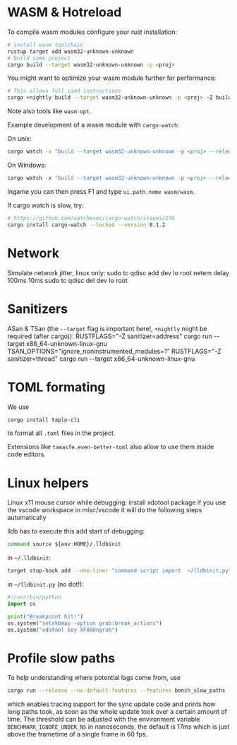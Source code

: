 # WASM & Hotreload

To compile wasm modules configure your rust installation:

```bash
# install wasm toolchain
rustup target add wasm32-unknown-unknown
# build some project
cargo build --target wasm32-unknown-unknown -p <proj>
```

You might want to optimize your wasm module further for performance:

```bash
# This allows full simd instructions
cargo +nightly build --target wasm32-unknown-unknown -p <proj> -Z build-std=panic_abort,std
```

Note also tools like `wasm-opt`.

Example development of a wasm module with `cargo-watch`:

On unix:

```bash
cargo watch -x "build --target wasm32-unknown-unknown -p <proj> --release" -s "mv target/wasm32-unknown-unknown/release/<name>.wasm ~/.config/<ddnet-rs>/mods/ui/wasm/wasm.wasm"
```

On Windows:

```powershell
cargo watch -x "build --target wasm32-unknown-unknown -p <proj> --release" -s "xcopy target\wasm32-unknown-unknown\release\<name>.wasm env:AppData\DDNet\config\mods\ui\wasm\wasm.wasm /Y"
```

Ingame you can then press F1 and type `ui.path.name wasm/wasm`.

If cargo watch is slow, try:

```bash
# https://github.com/watchexec/cargo-watch/issues/276
cargo install cargo-watch --locked --version 8.1.2
```

# Network

Simulate network jitter, linux only:
sudo tc qdisc add dev lo root netem delay 100ms 10ms 
sudo tc qdisc del dev lo root

# Sanitizers

ASan & TSan (the `--target` flag is important here!, `+nightly` might be required (after cargo)):
RUSTFLAGS="-Z sanitizer=address" cargo run --target x86_64-unknown-linux-gnu
TSAN_OPTIONS="ignore_noninstrumented_modules=1" RUSTFLAGS="-Z sanitizer=thread" cargo run --target x86_64-unknown-linux-gnu

# TOML formating

We use

```bash
cargo install taplo-cli
```

to format all `.toml` files in the project.

Extensions like `tamasfe.even-better-toml` also allow to use them inside code editors.

# Linux helpers

Linux x11 mouse cursor while debugging:
install xdotool package
if you use the vscode workspace in misc/vscode it will do the following steps automatically

lldb has to execute this add start of debugging:

```bash
command source ${env:HOME}/.lldbinit
```

in `~/.lldbinit`:

```bash
target stop-hook add --one-liner "command script import  ~/lldbinit.py"
```

in `~/lldbinit.py` (no dot!):

```python
#!/usr/bin/python
import os

print("Breakpoint hit!")
os.system("setxkbmap -option grab:break_actions")
os.system("xdotool key XF86Ungrab")
```

# Profile slow paths

To help understanding where potential lags come from, use

```bash
cargo run --release --no-default-features --features bench_slow_paths
```

which enables tracing support for the sync update code and prints how long paths took,
as soon as the whole update took over a certain amount of time.
The threshold can be adjusted with the environment variable `BENCHMARK_IGNORE_UNDER_NS` in nanoseconds, the default
is 17ms which is just above the frametime of a single frame in 60 fps.
